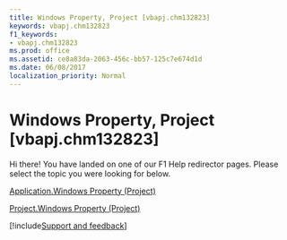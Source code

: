 ```yaml
---
title: Windows Property, Project [vbapj.chm132823]
keywords: vbapj.chm132823
f1_keywords:
- vbapj.chm132823
ms.prod: office
ms.assetid: ce8a83da-2063-456c-bb57-125c7e674d1d
ms.date: 06/08/2017
localization_priority: Normal
---
```



# Windows Property, Project [vbapj.chm132823]

Hi there! You have landed on one of our F1 Help redirector pages. Please select the topic you were looking for below.

[Application.Windows Property (Project)](http://msdn.microsoft.com/library/0f589af9-d587-3cfc-ffbb-64d901ff3bd4%28Office.15%29.aspx)

[Project.Windows Property (Project)](http://msdn.microsoft.com/library/6096d9b0-c6ba-3e48-9265-f3e8448d293f%28Office.15%29.aspx)

[!include[Support and feedback](~/includes/feedback-boilerplate.md)]